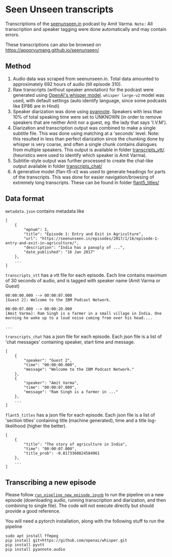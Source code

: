 # Seen Unseen transcripts
Transcriptions of the [seenunseen.in](https://seenunseen.in/) podcast by Amit Varma. `Note:` All transcription and speaker tagging were done automatically and may contain errors.

These transcriptions can also be browsed on https://apoorvumang.github.io/seenunseen/

## Method

1. Audio data was scraped from seenunseen.in. Total data amounted to approximately 692 hours of audio (till episode 310).
2. Raw transcripts (without speaker annotation) for the podcast were generated using [OpenAI's whisper model](https://github.com/openai/whisper). `whisper large-v2` model was used, with default settings (auto identify language, since some podcasts like EP86 are in Hindi)
3. Speaker diarization was done using [pyannote](https://github.com/pyannote/pyannote-audio). Speakers with less than 10% of total speaking time were set to UNKNOWN (in order to remove speakers that are neither Amit nor a guest, eg. the lady that says 'I.V.M').
4. Diarization and transcription output was combined to make a single subtitle file. This was done using matching at a 'seconds' level. Note: this resulted in less than perfect diarization since the chunking done by whisper is very coarse, and often a single chunk contains dialogues from multiple speakers. This output is available in folder [transcripts_vtt/](/transcripts_vtt). (heuristics were used to identify which speaker is Amit Varma).
5. Subtitle-style output was further processed to create the chat-like output available in folder [transcripts_chat/](/transcripts_chat)
6. A generative model (flan-t5-xl) was used to generate headings for parts of the transcripts. This was done for easier navigation/browsing of extremely long transcripts. These can be found in folder [flant5_titles/](/flant5_titles)

## Data format

`metadata.json` contains metadata like
```
[
    {
        "epnum": 1,
        "title": "Episode 1: Entry and Exit in Agriculture",
        "url": "https://seenunseen.in/episodes/2017/1/16/episode-1-entry-and-exit-in-agriculture/",
        "description": "India has a panoply of ...",
        "date_published": "16 Jan 2017"
    },
    ...
]
```

`transcripts_vtt` has a vtt file for each episode. Each line contains maximum of 30 seconds of audio, and is tagged with speaker name (Amit Varma or Guest)
```
00:00:00.000 --> 00:00:07.000
[Guest 2]: Welcome to the IBM Podcast Network.

00:00:07.000 --> 00:00:20.000
[Amit Varma]: Ram Singh is a farmer in a small village in India. One morning he woke up to a loud noise coming from over his head....

...
```

`transcripts_chat` has a json file for each episode. Each json file is a list of 'chat messages' containing speaker, start time and message.
```
[
    {
        "speaker": "Guest 2",
        "time": "00:00:00.000",
        "message": "Welcome to the IBM Podcast Network."
    },
    {
        "speaker": "Amit Varma",
        "time": "00:00:07.000",
        "message": "Ram Singh is a farmer in ..."
    },
    ...
]
```

`flant5_titles` has a json file for each episode. Each json file is a list of 'section titles' containing title (machine generated), time and a title log-likelihood (higher the better).
```
[
    {
        "title": "The story of agriculture in India",
        "time": "00:00:07.000",
        "title_prob": -0.8173360824584961
    },
    ...
]
```

## Transcribing a new episode

Please follow [`run_pipeline_new_episode.ipynb`](run_pipeline_new_episode.ipynb) to run the pipeline on a new episode (downloading audio, running transcription and diarization, and then combining to single file). The code will not execute directly but should provide a good reference.

You will need a pytorch installation, along with the following stuff to run the pipeline
```
sudo apt install ffmpeg
pip install git+https://github.com/openai/whisper.git
pip install pyvtt
pip install pyannote.audio
```
